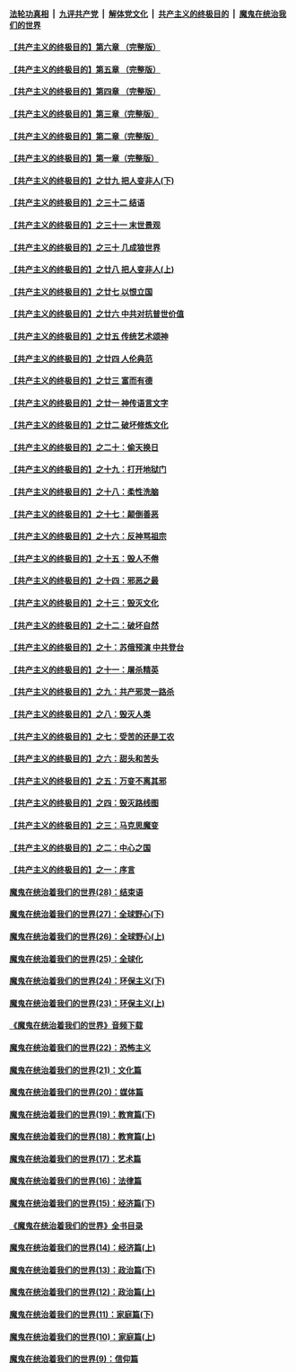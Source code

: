 

####  [法轮功真相](../../../../basic/blob/master/README.md?t=06010201) &nbsp;|&nbsp; [九评共产党](../../../../9ping.md/blob/master/README.md?t=06010201) &nbsp;|&nbsp; [解体党文化](../../../../jtdwh.md/blob/master/README.md?t=06010201)  &nbsp;|&nbsp; [共产主义的终极目的](../../../../gczydzjmd.md/blob/master/README.md?t=06010201) &nbsp;|&nbsp; [魔鬼在统治我们的世界](../../../../mgztzwmdsj.md/blob/master/README.md?t=06010201) 

#### [【共产主义的终极目的】第六章 （完整版）](../pages/nsc422/n11428913.md?t=06010201) 

#### [【共产主义的终极目的】第五章 （完整版）](../pages/nsc422/n11428912.md?t=06010201) 

#### [【共产主义的终极目的】第四章 （完整版）](../pages/nsc422/n11428907.md?t=06010201) 

#### [【共产主义的终极目的】第三章（完整版）](../pages/nsc422/n11428848.md?t=06010201) 

#### [【共产主义的终极目的】第二章（完整版）](../pages/nsc422/n11428831.md?t=06010201) 

#### [【共产主义的终极目的】第一章（完整版）](../pages/nsc422/n11417651.md?t=06010201) 

#### [【共产主义的终极目的】之廿九 把人变非人(下)](../pages/nsc422/n11344140.md?t=06010201) 

#### [【共产主义的终极目的】之三十二 结语](../pages/nsc422/n11360535.md?t=06010201) 

#### [【共产主义的终极目的】之三十一 末世景观](../pages/nsc422/n11351129.md?t=06010201) 

#### [【共产主义的终极目的】之三十 几成狼世界](../pages/nsc422/n11348280.md?t=06010201) 

#### [【共产主义的终极目的】之廿八 把人变非人(上)](../pages/nsc422/n11340492.md?t=06010201) 

#### [【共产主义的终极目的】之廿七 以恨立国](../pages/nsc422/n11336944.md?t=06010201) 

#### [【共产主义的终极目的】之廿六 中共对抗普世价值](../pages/nsc422/n11324785.md?t=06010201) 

#### [【共产主义的终极目的】之廿五 传统艺术颂神](../pages/nsc422/n11296396.md?t=06010201) 

#### [【共产主义的终极目的】之廿四 人伦典范](../pages/nsc422/n11296397.md?t=06010201) 

#### [【共产主义的终极目的】之廿三 富而有德](../pages/nsc422/n11283598.md?t=06010201) 

#### [【共产主义的终极目的】之廿一 神传语言文字](../pages/nsc422/n11263265.md?t=06010201) 

#### [【共产主义的终极目的】之廿二 破坏修炼文化](../pages/nsc422/n11245728.md?t=06010201) 

#### [【共产主义的终极目的】之二十：偷天换日](../pages/nsc422/n11238846.md?t=06010201) 

#### [【共产主义的终极目的】之十九：打开地狱门](../pages/nsc422/n11206376.md?t=06010201) 

#### [【共产主义的终极目的】之十八：柔性洗脑](../pages/nsc422/n11199994.md?t=06010201) 

#### [【共产主义的终极目的】之十七：颠倒善恶](../pages/nsc422/n11179782.md?t=06010201) 

#### [【共产主义的终极目的】之十六：反神骂祖宗](../pages/nsc422/n11166798.md?t=06010201) 

#### [【共产主义的终极目的】之十五：毁人不倦](../pages/nsc422/n11166792.md?t=06010201) 

#### [【共产主义的终极目的】之十四：邪恶之最](../pages/nsc422/n11150249.md?t=06010201) 

#### [【共产主义的终极目的】之十三：毁灭文化](../pages/nsc422/n11135227.md?t=06010201) 

#### [【共产主义的终极目的】之十二：破坏自然](../pages/nsc422/n11135214.md?t=06010201) 

#### [【共产主义的终极目的】之十：苏俄预演 中共登台](../pages/nsc422/n11118424.md?t=06010201) 

#### [【共产主义的终极目的】之十一：屠杀精英](../pages/nsc422/n11118442.md?t=06010201) 

#### [【共产主义的终极目的】之九：共产邪灵一路杀](../pages/nsc422/n11114139.md?t=06010201) 

#### [【共产主义的终极目的】之八：毁灭人类](../pages/nsc422/n11108503.md?t=06010201) 

#### [【共产主义的终极目的】之七：受苦的还是工农](../pages/nsc422/n11101809.md?t=06010201) 

#### [【共产主义的终极目的】之六：甜头和苦头](../pages/nsc422/n11096971.md?t=06010201) 

#### [【共产主义的终极目的】之五：万变不离其邪](../pages/nsc422/n11091285.md?t=06010201) 

#### [【共产主义的终极目的】之四：毁灭路线图](../pages/nsc422/n11086284.md?t=06010201) 

#### [【共产主义的终极目的】之三：马克思魔变](../pages/nsc422/n11061941.md?t=06010201) 

#### [【共产主义的终极目的】之二：中心之国](../pages/nsc422/n11047728.md?t=06010201) 

#### [【共产主义的终极目的】之一：序言](../pages/nsc422/n11086077.md?t=06010201) 

#### [魔鬼在统治着我们的世界(28)：结束语](../pages/nsc422/n10936246.md?t=06010201) 

#### [魔鬼在统治着我们的世界(27)：全球野心(下)](../pages/nsc422/n10928319.md?t=06010201) 

#### [魔鬼在统治着我们的世界(26)：全球野心(上)](../pages/nsc422/n10900318.md?t=06010201) 

#### [魔鬼在统治着我们的世界(25)：全球化](../pages/nsc422/n10788205.md?t=06010201) 

#### [魔鬼在统治着我们的世界(24)：环保主义(下)](../pages/nsc422/n10695307.md?t=06010201) 

#### [魔鬼在统治着我们的世界(23)：环保主义(上)](../pages/nsc422/n10688613.md?t=06010201) 

#### [《魔鬼在统治着我们的世界》音频下载](../pages/nsc422/n10635553.md?t=06010201) 

#### [魔鬼在统治着我们的世界(22)：恐怖主义](../pages/nsc422/n10614727.md?t=06010201) 

#### [魔鬼在统治着我们的世界(21)：文化篇](../pages/nsc422/n10597706.md?t=06010201) 

#### [魔鬼在统治着我们的世界(20)：媒体篇](../pages/nsc422/n10586579.md?t=06010201) 

#### [魔鬼在统治着我们的世界(19)：教育篇(下)](../pages/nsc422/n10564808.md?t=06010201) 

#### [魔鬼在统治着我们的世界(18)：教育篇(上)](../pages/nsc422/n10526970.md?t=06010201) 

#### [魔鬼在统治着我们的世界(17)：艺术篇](../pages/nsc422/n10499093.md?t=06010201) 

#### [魔鬼在统治着我们的世界(16)：法律篇](../pages/nsc422/n10485969.md?t=06010201) 

#### [魔鬼在统治着我们的世界(15)：经济篇(下)](../pages/nsc422/n10469975.md?t=06010201) 

#### [《魔鬼在统治着我们的世界》全书目录](../pages/nsc422/n10464261.md?t=06010201) 

#### [魔鬼在统治着我们的世界(14)：经济篇(上)](../pages/nsc422/n10457370.md?t=06010201) 

#### [魔鬼在统治着我们的世界(13)：政治篇(下)](../pages/nsc422/n10448270.md?t=06010201) 

#### [魔鬼在统治着我们的世界(12)：政治篇(上)](../pages/nsc422/n10444576.md?t=06010201) 

#### [魔鬼在统治着我们的世界(11)：家庭篇(下)](../pages/nsc422/n10440961.md?t=06010201) 

#### [魔鬼在统治着我们的世界(10)：家庭篇(上)](../pages/nsc422/n10435448.md?t=06010201) 

#### [魔鬼在统治着我们的世界(9)：信仰篇](../pages/nsc422/n10432159.md?t=06010201) 

